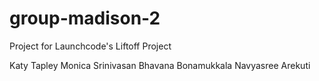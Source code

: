 # group-madison-2
Project for Launchcode's Liftoff Project

Katy Tapley
Monica Srinivasan
Bhavana Bonamukkala
Navyasree Arekuti
